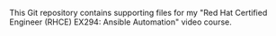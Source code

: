 This Git repository contains supporting files for my "Red Hat Certified Engineer (RHCE) EX294: Ansible Automation" video course. 
